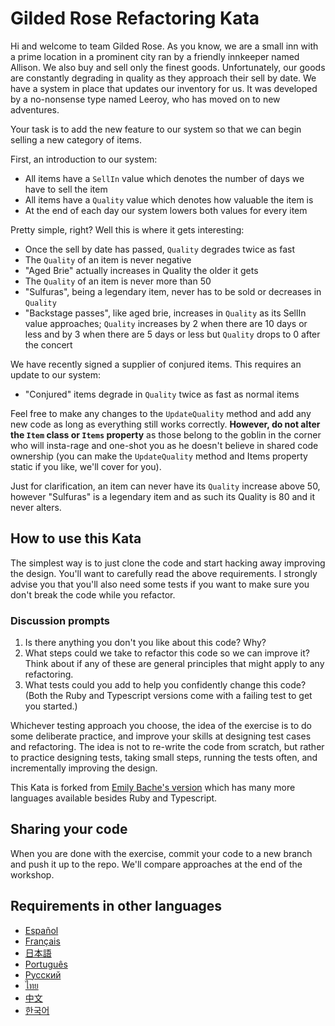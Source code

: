 # Gilded Rose Refactoring Kata

Hi and welcome to team Gilded Rose. As you know, we are a small inn with a prime location in a
prominent city ran by a friendly innkeeper named Allison. We also buy and sell only the finest goods.
Unfortunately, our goods are constantly degrading in quality as they approach their sell by date. We
have a system in place that updates our inventory for us. It was developed by a no-nonsense type named
Leeroy, who has moved on to new adventures.

Your task is to add the new feature to our system so that
we can begin selling a new category of items.

First, an introduction to our system:

- All items have a `SellIn` value which denotes the number of days we have to sell the item
- All items have a `Quality` value which denotes how valuable the item is
- At the end of each day our system lowers both values for every item

Pretty simple, right? Well this is where it gets interesting:

- Once the sell by date has passed, `Quality` degrades twice as fast
- The `Quality` of an item is never negative
- "Aged Brie" actually increases in Quality the older it gets
- The `Quality` of an item is never more than 50
- "Sulfuras", being a legendary item, never has to be sold or decreases in `Quality`
- "Backstage passes", like aged brie, increases in `Quality` as its SellIn value approaches;
  `Quality` increases by 2 when there are 10 days or less and by 3 when there are 5 days or less but
  `Quality` drops to 0 after the concert

We have recently signed a supplier of conjured items. This requires an update to our system:

- "Conjured" items degrade in `Quality` twice as fast as normal items

Feel free to make any changes to the `UpdateQuality` method and add any new code as long as everything
still works correctly. **However, do not alter the `Item` class or `Items` property** as those belong to the
goblin in the corner who will insta-rage and one-shot you as he doesn't believe in shared code
ownership (you can make the `UpdateQuality` method and Items property static if you like, we'll cover
for you).

Just for clarification, an item can never have its `Quality` increase above 50, however "Sulfuras" is a
legendary item and as such its Quality is 80 and it never alters.

## How to use this Kata

The simplest way is to just clone the code and start hacking away improving the design. You'll want to carefully read the above requirements. I strongly advise you that you'll also need some tests if you want to make sure you don't break the code while you refactor.

### Discussion prompts

1. Is there anything you don't you like about this code? Why?
2. What steps could we take to refactor this code so we can improve it? Think about if any of these are general principles that might apply to any refactoring.
3. What tests could you add to help you confidently change this code? (Both the Ruby and Typescript versions come with a failing test to get you started.)

Whichever testing approach you choose, the idea of the exercise is to do some deliberate practice, and improve your skills at designing test cases and refactoring. The idea is not to re-write the code from scratch, but rather to practice designing tests, taking small steps, running the tests often, and incrementally improving the design.

This Kata is forked from [Emily Bache's version](https://github.com/emilybache/GildedRose-Refactoring-Kata) which has many more languages available besides Ruby and Typescript.

## Sharing your code

When you are done with the exercise, commit your code to a new branch and push it up to the repo. We'll compare approaches at the end of the workshop.

## Requirements in other languages

- [Español](GildedRoseRequirements_es.md)
- [Français](GildedRoseRequirements_fr.md)
- [日本語](GildedRoseRequirements_jp.md)
- [Português](GildedRoseRequirements_pt-BR.md)
- [Русский](GildedRoseRequirements_ru.txt)
- [ไทย](GildedRoseRequirements_th.md)
- [中文](GildedRoseRequirements_zh.txt)
- [한국어](GildedRoseRequirements_kr.md)
